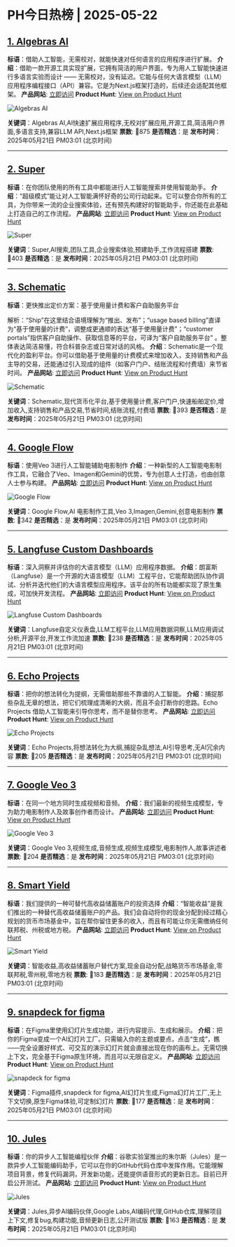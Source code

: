 # PH今日热榜 | 2025-05-22

## [1. Algebras AI](https://www.producthunt.com/posts/algebras-ai?utm_campaign=producthunt-api&utm_medium=api-v2&utm_source=Application%3A+dev+%28ID%3A+189358%29)
**标语**：借助人工智能，无需校对，就能快速对任何语言的应用程序进行扩展。
**介绍**：借助一款开源工具实现扩展，它拥有简洁的用户界面，专为用人工智能快速进行多语言实验而设计 —— 无需校对，没有延迟。它能与任何大语言模型（LLM）应用程序编程接口（API）兼容。它是为Next.js框架打造的，后续还会适配其他框架。
**产品网站**: [立即访问](https://www.producthunt.com/r/BSWG5TI2UIS4GG?utm_campaign=producthunt-api&utm_medium=api-v2&utm_source=Application%3A+dev+%28ID%3A+189358%29)
**Product Hunt**: [View on Product Hunt](https://www.producthunt.com/posts/algebras-ai?utm_campaign=producthunt-api&utm_medium=api-v2&utm_source=Application%3A+dev+%28ID%3A+189358%29)

![Algebras AI](https://ph-files.imgix.net/bfe8ed1e-e288-43e3-9ebc-013a9e8c33e9.png?auto=format)

**关键词**：Algebras AI,AI快速扩展应用程序,无校对扩展应用,开源工具,简洁用户界面,多语言支持,兼容LLM API,Next.js框架
**票数**: 🔺875
**是否精选**：是
**发布时间**：2025年05月21日 PM03:01 (北京时间)

---

## [2. Super](https://www.producthunt.com/posts/super-7dae3a55-088b-4ef3-bfae-921c73bbe94e?utm_campaign=producthunt-api&utm_medium=api-v2&utm_source=Application%3A+dev+%28ID%3A+189358%29)
**标语**：在你团队使用的所有工具中都能进行人工智能搜索并使用智能助手。
**介绍**：“超级模式”能让对人工智能满怀好奇的公司行动起来。它可以整合你所有的工具，为你带来一流的企业搜索体验，还有预先构建好的智能助手，你还能在此基础上打造自己的工作流程。
**产品网站**: [立即访问](https://www.producthunt.com/r/XY7CM3JVFQNIDD?utm_campaign=producthunt-api&utm_medium=api-v2&utm_source=Application%3A+dev+%28ID%3A+189358%29)
**Product Hunt**: [View on Product Hunt](https://www.producthunt.com/posts/super-7dae3a55-088b-4ef3-bfae-921c73bbe94e?utm_campaign=producthunt-api&utm_medium=api-v2&utm_source=Application%3A+dev+%28ID%3A+189358%29)

![Super](https://ph-files.imgix.net/59d2e425-320f-4ded-a1ff-ab4a34228ab8.jpeg?auto=format)

**关键词**：Super,AI搜索,团队工具,企业搜索体验,预建助手,工作流程搭建
**票数**: 🔺403
**是否精选**：是
**发布时间**：2025年05月21日 PM03:01 (北京时间)

---

## [3. Schematic](https://www.producthunt.com/posts/schematic?utm_campaign=producthunt-api&utm_medium=api-v2&utm_source=Application%3A+dev+%28ID%3A+189358%29)
**标语**：更快推出定价方案：基于使用量计费和客户自助服务平台

解析：“Ship”在这里结合语境理解为“推出、发布”；“usage based billing”直译为“基于使用量的计费”，调整成更通顺的表达“基于使用量计费”；“customer portals”指供客户自助操作、获取信息等的平台，可译为“客户自助服务平台” 。整体表达简洁易懂，符合科普杂志或日常对话的风格。
**介绍**：Schematic是一个现代化的盈利平台。你可以借助基于使用量的计费模式来增加收入，支持销售和产品主导的交易，还能通过引入现成的组件（如客户门户、结账流程和付费墙）来节省时间。
**产品网站**: [立即访问](https://www.producthunt.com/r/XHLLTE6MWGWNDC?utm_campaign=producthunt-api&utm_medium=api-v2&utm_source=Application%3A+dev+%28ID%3A+189358%29)
**Product Hunt**: [View on Product Hunt](https://www.producthunt.com/posts/schematic?utm_campaign=producthunt-api&utm_medium=api-v2&utm_source=Application%3A+dev+%28ID%3A+189358%29)

![Schematic](https://ph-files.imgix.net/8e1af03d-fca5-4081-aa6e-a21142c5f1cd.png?auto=format)

**关键词**：Schematic,现代货币化平台,基于使用量计费,客户门户,快速船舶定价,增加收入,支持销售和产品交易,节省时间,结账流程,付费墙
**票数**: 🔺393
**是否精选**：是
**发布时间**：2025年05月21日 PM03:01 (北京时间)

---

## [4. Google Flow](https://www.producthunt.com/posts/google-flow?utm_campaign=producthunt-api&utm_medium=api-v2&utm_source=Application%3A+dev+%28ID%3A+189358%29)
**标语**：使用Veo 3进行人工智能辅助电影制作
**介绍**：一种新型的人工智能电影制作工具，它融合了Veo、Imagen和Gemini的优势，专为创意人士打造，也由创意人士参与构建。
**产品网站**: [立即访问](https://www.producthunt.com/r/ISMFI3YZVUFCVP?utm_campaign=producthunt-api&utm_medium=api-v2&utm_source=Application%3A+dev+%28ID%3A+189358%29)
**Product Hunt**: [View on Product Hunt](https://www.producthunt.com/posts/google-flow?utm_campaign=producthunt-api&utm_medium=api-v2&utm_source=Application%3A+dev+%28ID%3A+189358%29)

![Google Flow](https://ph-files.imgix.net/c548e07b-fa9e-45b8-a5d3-85a1473143cc.png?auto=format)

**关键词**：Google Flow,AI 电影制作工具,Veo 3,Imagen,Gemini,创意电影制作
**票数**: 🔺342
**是否精选**：是
**发布时间**：2025年05月21日 PM03:01 (北京时间)

---

## [5. Langfuse Custom Dashboards](https://www.producthunt.com/posts/langfuse-custom-dashboards?utm_campaign=producthunt-api&utm_medium=api-v2&utm_source=Application%3A+dev+%28ID%3A+189358%29)
**标语**：深入洞察并评估你的大语言模型（LLM）应用程序数据。
**介绍**：朗富斯（Langfuse）是一个开源的大语言模型（LLM）工程平台，它能帮助团队协作调试、分析并迭代他们的大语言模型应用程序。该平台的所有功能都实现了原生集成，可加快开发流程。
**产品网站**: [立即访问](https://www.producthunt.com/r/3YMV76JPAFXBDM?utm_campaign=producthunt-api&utm_medium=api-v2&utm_source=Application%3A+dev+%28ID%3A+189358%29)
**Product Hunt**: [View on Product Hunt](https://www.producthunt.com/posts/langfuse-custom-dashboards?utm_campaign=producthunt-api&utm_medium=api-v2&utm_source=Application%3A+dev+%28ID%3A+189358%29)

![Langfuse Custom Dashboards](https://ph-files.imgix.net/37d8f463-6b10-4772-be0e-f21827a2ad2c.png?auto=format)

**关键词**：Langfuse自定义仪表盘,LLM工程平台,LLM应用数据洞察,LLM应用调试分析,开源平台,开发工作流加速
**票数**: 🔺238
**是否精选**：是
**发布时间**：2025年05月21日 PM03:01 (北京时间)

---

## [6. Echo Projects](https://www.producthunt.com/posts/echo-projects?utm_campaign=producthunt-api&utm_medium=api-v2&utm_source=Application%3A+dev+%28ID%3A+189358%29)
**标语**：把你的想法转化为提纲，无需借助那些不靠谱的人工智能。
**介绍**：捕捉那些杂乱无章的想法，把它们梳理成清晰的大纲，而且不会打断你的思路。Echo Projects 借助人工智能来引导你思考，而不是替你思考。
**产品网站**: [立即访问](https://www.producthunt.com/r/2MG3GA3X54B5J3?utm_campaign=producthunt-api&utm_medium=api-v2&utm_source=Application%3A+dev+%28ID%3A+189358%29)
**Product Hunt**: [View on Product Hunt](https://www.producthunt.com/posts/echo-projects?utm_campaign=producthunt-api&utm_medium=api-v2&utm_source=Application%3A+dev+%28ID%3A+189358%29)

![Echo Projects](https://ph-files.imgix.net/5cfd92ae-ecf3-4427-ad48-81cd37566f45.png?auto=format)

**关键词**：Echo Projects,将想法转化为大纲,捕捉杂乱想法,AI引导思考,无AI冗余内容
**票数**: 🔺205
**是否精选**：是
**发布时间**：2025年05月21日 PM03:01 (北京时间)

---

## [7. Google Veo 3](https://www.producthunt.com/posts/google-veo-3?utm_campaign=producthunt-api&utm_medium=api-v2&utm_source=Application%3A+dev+%28ID%3A+189358%29)
**标语**：在同一个地方同时生成视频和音频。
**介绍**：我们最新的视频生成模型，专为助力电影制作人及故事创作者而设计。
**产品网站**: [立即访问](https://www.producthunt.com/r/YYJHUPRU6LK4SP?utm_campaign=producthunt-api&utm_medium=api-v2&utm_source=Application%3A+dev+%28ID%3A+189358%29)
**Product Hunt**: [View on Product Hunt](https://www.producthunt.com/posts/google-veo-3?utm_campaign=producthunt-api&utm_medium=api-v2&utm_source=Application%3A+dev+%28ID%3A+189358%29)

![Google Veo 3](https://ph-files.imgix.net/4a525e99-c920-4511-8883-9ddfac63a843.png?auto=format)

**关键词**：Google Veo 3,视频生成,音频生成,视频生成模型,电影制作人,故事讲述者
**票数**: 🔺204
**是否精选**：是
**发布时间**：2025年05月21日 PM03:01 (北京时间)

---

## [8. Smart Yield](https://www.producthunt.com/posts/smart-yield?utm_campaign=producthunt-api&utm_medium=api-v2&utm_source=Application%3A+dev+%28ID%3A+189358%29)
**标语**：我们提供的一种可替代高收益储蓄账户的投资选择
**介绍**：“智能收益”是我们推出的一种替代高收益储蓄账户的产品。我们会自动将你的现金分配到经过精心规划的货币市场基金中，旨在帮你留住更多的收入，而且有可能让你无需缴纳任何联邦税、州税或地方税。
**产品网站**: [立即访问](https://www.producthunt.com/r/6IGG5BQ4UU7AWJ?utm_campaign=producthunt-api&utm_medium=api-v2&utm_source=Application%3A+dev+%28ID%3A+189358%29)
**Product Hunt**: [View on Product Hunt](https://www.producthunt.com/posts/smart-yield?utm_campaign=producthunt-api&utm_medium=api-v2&utm_source=Application%3A+dev+%28ID%3A+189358%29)

![Smart Yield](https://ph-files.imgix.net/47666738-3420-4da6-b4cf-7ada4a1751f0.png?auto=format)

**关键词**：智能收益,高收益储蓄账户替代方案,现金自动分配,战略货币市场基金,零联邦税,零州税,零地方税
**票数**: 🔺183
**是否精选**：是
**发布时间**：2025年05月21日 PM03:01 (北京时间)

---

## [9. snapdeck for figma](https://www.producthunt.com/posts/snapdeck-for-figma?utm_campaign=producthunt-api&utm_medium=api-v2&utm_source=Application%3A+dev+%28ID%3A+189358%29)
**标语**：在Figma里使用幻灯片生成功能，进行内容提示、生成和展示。
**介绍**：把你的Figma变成一个AI幻灯片工厂。只需输入你的主题或要点，点击“生成”，瞧——完全设置好样式、可交互的演示幻灯片就会直接出现在你的画布上。无需切换上下文，完全基于Figma原生环境，而且可以无限自定义。
**产品网站**: [立即访问](https://www.producthunt.com/r/IKYOSEFAWRGQ6B?utm_campaign=producthunt-api&utm_medium=api-v2&utm_source=Application%3A+dev+%28ID%3A+189358%29)
**Product Hunt**: [View on Product Hunt](https://www.producthunt.com/posts/snapdeck-for-figma?utm_campaign=producthunt-api&utm_medium=api-v2&utm_source=Application%3A+dev+%28ID%3A+189358%29)

![snapdeck for figma](https://ph-files.imgix.net/0c515367-3a6c-4ac1-b0cf-fbd8d9a9a386.png?auto=format)

**关键词**：Figma插件,snapdeck for figma,AI幻灯片生成,Figma幻灯片工厂,无上下文切换,原生Figma体验,可定制幻灯片
**票数**: 🔺177
**是否精选**：是
**发布时间**：2025年05月21日 PM03:01 (北京时间)

---

## [10. Jules](https://www.producthunt.com/posts/jules-2?utm_campaign=producthunt-api&utm_medium=api-v2&utm_source=Application%3A+dev+%28ID%3A+189358%29)
**标语**：你的异步人工智能编程伙伴
**介绍**：谷歌实验室推出的朱尔斯（Jules）是一款异步人工智能编码助手，它可以在你的GitHub代码仓库中发挥作用。它能理解项目背景，修复代码漏洞，开发新功能，还能提供语音形式的更新日志。目前已开启公开测试。
**产品网站**: [立即访问](https://www.producthunt.com/r/MQBLYYLV2ONPCI?utm_campaign=producthunt-api&utm_medium=api-v2&utm_source=Application%3A+dev+%28ID%3A+189358%29)
**Product Hunt**: [View on Product Hunt](https://www.producthunt.com/posts/jules-2?utm_campaign=producthunt-api&utm_medium=api-v2&utm_source=Application%3A+dev+%28ID%3A+189358%29)

![Jules](https://ph-files.imgix.net/13d2ae07-a6b2-4e53-83e6-690d31ae3ddc.png?auto=format)

**关键词**：Jules,异步AI编码伙伴,Google Labs,AI编码代理,GitHub仓库,理解项目上下文,修复bug,构建功能,音频更新日志,公开测试版
**票数**: 🔺163
**是否精选**：是
**发布时间**：2025年05月21日 PM03:01 (北京时间)

---

